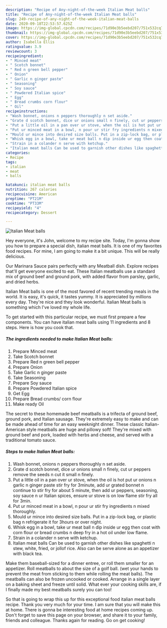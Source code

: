 ```yaml
---
description: "Recipe of Any-night-of-the-week Italian Meat balls"
title: "Recipe of Any-night-of-the-week Italian Meat balls"
slug: 249-recipe-of-any-night-of-the-week-italian-meat-balls
date: 2020-09-18T22:53:57.625Z
image: https://img-global.cpcdn.com/recipes/71d90e3b5eebd207/751x532cq70/italian-meat-balls-recipe-main-photo.jpg
thumbnail: https://img-global.cpcdn.com/recipes/71d90e3b5eebd207/751x532cq70/italian-meat-balls-recipe-main-photo.jpg
cover: https://img-global.cpcdn.com/recipes/71d90e3b5eebd207/751x532cq70/italian-meat-balls-recipe-main-photo.jpg
author: Isabella Ellis
ratingvalue: 3.9
reviewcount: 3
recipeingredient:
- " Minced meat"
- " Scotch bonnet"
- " Red n green bell pepper"
- " Onion"
- " Garlic n ginger paste"
- " Seasoning"
- " Soy sauce"
- " Powdered Italian spice"
- " Egg"
- " Bread crumbs corn flour"
- " Oil"
recipeinstructions:
- "Wash bonnet, onions n peppers thoroughly n set aside."
- "Grate d scotch bonnet, dice ur onions small n finely, cut ur peppers remove the seeds n cut it small n finely."
- "Put a little oil in a pan over ur stove, when the oil is hot put ur onions n garlic n ginger paste stir fry for 3minute, add ur grated bonnet n continue to stir fry for about 5 minute, then add ur peppers, seasoning, soy sauce n ur Italian spices, ensure ur stove is on low flame stir fry all for 3min."
- "Put ur minced meat in a bowl, n pour ur stir fry ingredients n mixed thoroughly."
- "Mould ur mince into desired size balls. Put in a zip-lock bag, or plastic bag n refrigerate it for 3hours or over night."
- "Whisk egg in a bowl, take ur meat ball n dip inside ur egg then coat with corn flour or bread crumbs n deep fry in a hot oil under low flame."
- "Strain in a colander n serve with ketchup."
- "Italian meat balls Can be used to garnish other dishes like spaghetti n stew, white, fried, or jollof rice. Also can be serve alone as an appetizer with black tea."
categories:
- Recipe
tags:
- italian
- meat
- balls

katakunci: italian meat balls 
nutrition: 267 calories
recipecuisine: American
preptime: "PT21M"
cooktime: "PT33M"
recipeyield: "4"
recipecategory: Dessert

---
```



![Italian Meat balls](https://img-global.cpcdn.com/recipes/71d90e3b5eebd207/751x532cq70/italian-meat-balls-recipe-main-photo.jpg)

Hey everyone, it's John, welcome to my recipe site. Today, I'm gonna show you how to prepare a special dish, italian meat balls. It is one of my favorites food recipes. For mine, I am going to make it a bit unique. This will be really delicious.

Our Marinara Sauce pairs perfectly with any Meatball dish. Explore recipes that&#39;ll get everyone excited to eat. These Italian meatballs use a standard mix of ground beef and ground pork, with added flavor from parsley, garlic, and dried herbs.

Italian Meat balls is one of the most favored of recent trending meals in the world. It is easy, it's quick, it tastes yummy. It is appreciated by millions every day. They're nice and they look wonderful. Italian Meat balls is something which I've loved my whole life.


To get started with this particular recipe, we must first prepare a few components. You can have italian meat balls using 11 ingredients and 8 steps. Here is how you cook that.

<!--inarticleads1-->

##### The ingredients needed to make Italian Meat balls:

1. Prepare  Minced meat
1. Take  Scotch bonnet
1. Prepare  Red n green bell pepper
1. Prepare  Onion
1. Take  Garlic n ginger paste
1. Take  Seasoning
1. Prepare  Soy sauce
1. Prepare  Powdered Italian spice
1. Get  Egg
1. Prepare  Bread crumbs/ corn flour
1. Make ready  Oil


The secret to these homemade beef meatballs is a trifecta of ground beef, ground pork, and Italian sausage. They&#39;re extremely easy to make and can be made ahead of time for an easy weeknight dinner. These classic Italian-American style meatballs are huge and pillowy soft! They&#39;re mixed with ground beef and pork, loaded with herbs and cheese, and served with a traditional tomato sauce. 

<!--inarticleads2-->

##### Steps to make Italian Meat balls:

1. Wash bonnet, onions n peppers thoroughly n set aside.
1. Grate d scotch bonnet, dice ur onions small n finely, cut ur peppers remove the seeds n cut it small n finely.
1. Put a little oil in a pan over ur stove, when the oil is hot put ur onions n garlic n ginger paste stir fry for 3minute, add ur grated bonnet n continue to stir fry for about 5 minute, then add ur peppers, seasoning, soy sauce n ur Italian spices, ensure ur stove is on low flame stir fry all for 3min.
1. Put ur minced meat in a bowl, n pour ur stir fry ingredients n mixed thoroughly.
1. Mould ur mince into desired size balls. Put in a zip-lock bag, or plastic bag n refrigerate it for 3hours or over night.
1. Whisk egg in a bowl, take ur meat ball n dip inside ur egg then coat with corn flour or bread crumbs n deep fry in a hot oil under low flame.
1. Strain in a colander n serve with ketchup.
1. Italian meat balls Can be used to garnish other dishes like spaghetti n stew, white, fried, or jollof rice. Also can be serve alone as an appetizer with black tea.


Make them baseball-sized for a dinner entree, or roll them smaller for an appetizer. Roll meatballs to about the size of a golf ball. (wet your hands to prevent the meat from sticking to them while rolling the meat balls). The meatballs can also be frozen uncooked or cooked. Arrange in a single layer on a baking sheet and freeze until solid. What ever your cooking skills are, if I finally made my best meatballs surely you can too! 

So that is going to wrap this up for this exceptional food italian meat balls recipe. Thank you very much for your time. I am sure that you will make this at home. There is gonna be interesting food at home recipes coming up. Don't forget to save this page on your browser, and share it to your family, friends and colleague. Thanks again for reading. Go on get cooking!
